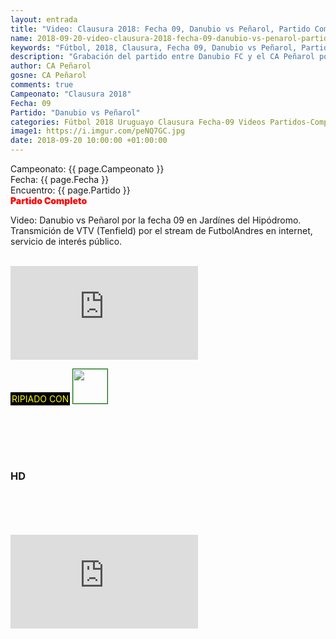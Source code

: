 ```yaml
---
layout: entrada
title: "Video: Clausura 2018: Fecha 09, Danubio vs Peñarol, Partido Completo"
name: 2018-09-20-video-clausura-2018-fecha-09-danubio-vs-penarol-partido-completo.markdown
keywords: "Fútbol, 2018, Clausura, Fecha 09, Danubio vs Peñarol, Partidos Completos, Video"
description: "Grabación del partido entre Danubio FC y el CA Peñarol por la novena fecha del Campeonato Clausura 2018. Transmición de VTV, Producción Tenfield por el stream de FutbolAndres en internet, servicio de interés público."
author: CA Peñarol
gosne: CA Peñarol
comments: true
Campeonato: "Clausura 2018"
Fecha: 09
Partido: "Danubio vs Peñarol"
categories: Fútbol 2018 Uruguayo Clausura Fecha-09 Videos Partidos-Completos
image1: https://i.imgur.com/peNQ7GC.jpg
date: 2018-09-20 10:00:00 +01:00:00
---
```



<html>
Campeonato: <span>{{ page.Campeonato }}</span><br>
Fecha: <span>{{ page.Fecha }}</span><br>
Encuentro: <span>{{ page.Partido }}</span><br>
<span style="color:red;font-weight:900">Partido Completo</span>
</html>

Video: Danubio vs Peñarol por la fecha 09 en Jardínes del Hipódromo. Transmición de VTV (Tenfield) por el stream de FutbolAndres en internet, servicio de interés público.

<br>


<iframe src="https://www.youtube.com/embed/YjCNAEUYdjc" frameborder="0" allow="autoplay; encrypted-media" allowfullscreen></iframe>

<br>

<span style="color:yellow;background:black;padding:2px;">RIPIADO CON</span> <a href="http://ffmpeg.org"><img src="{{ site.url }}/images/ffmpeg.png" width="55" style="border:1px solid green;vertical-align:-2px"></a>

<br>

<br>

<br>

<br>

### HD

<br>

<br>

<br>

<br>



<iframe src="https://www.youtube.com/embed/Hmd4PWbvoXw" frameborder="0" allow="accelerometer; autoplay; encrypted-media; gyroscope; picture-in-picture" allowfullscreen></iframe>
